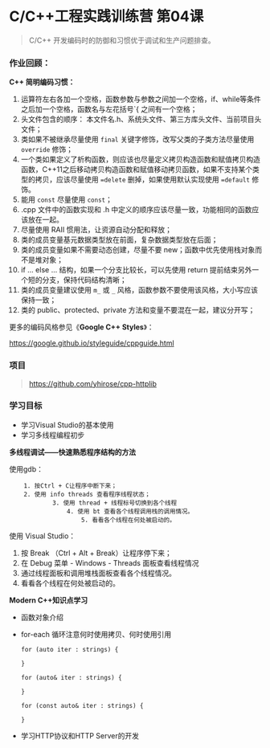 # C/C++工程实践训练营 第04课

> C/C++ 开发编码时的防御和习惯优于调试和生产问题排查。



### 作业回顾：



**C++ 简明编码习惯：**

1. 运算符左右各加一个空格，函数参数与参数之间加一个空格，if、while等条件之后加一个空格，函数名与左花括号`{ 之间有一个空格；
2. 头文件包含的顺序： 本文件名.h、系统头文件、第三方库头文件、当前项目头文件；
3. 类如果不被继承尽量使用 `final` 关键字修饰，改写父类的子类方法尽量使用 `override` 修饰；
4. 一个类如果定义了析构函数，则应该也尽量定义拷贝构造函数和赋值拷贝构造函数，C++11之后移动拷贝构造函数和赋值移动拷贝函数，如果不支持某个类型的拷贝，应该尽量使用 `=delete` 删掉，如果使用默认实现使用 `=default` 修饰。
5. 能用 `const` 尽量使用 `const`；
6. .cpp 文件中的函数实现和 .h 中定义的顺序应该尽量一致，功能相同的函数应该放在一起。
7. 尽量使用 RAII 惯用法，让资源自动分配和释放；
8. 类的成员变量基元数据类型放在前面，复杂数据类型放在后面；
9. 类的成员变量如果不需要动态创建，尽量不要 new；函数中优先使用栈对象而不是堆对象；
10. if ... else ... 结构，如果一个分支比较长，可以先使用 return 提前结束另外一个短的分支，保持代码结构清晰；
11. 类的成员变量建议使用 `m_` 或 `_` 风格，函数参数不要使用该风格，大小写应该保持一致；
12. 类的 public、protected、private 方法和变量不要混在一起，建议分开写；

更多的编码风格参见《**Google C++ Styles**》：

https://google.github.io/styleguide/cppguide.html



### 项目

> https://github.com/yhirose/cpp-httplib





### 学习目标

* 学习Visual Studio的基本使用
* 学习多线程编程初步



**多线程调试——快速熟悉程序结构的方法**



使用gdb：

		1. 按Ctrl + C让程序中断下来；
		2. 使用 info threads 查看程序线程状态；
	    		3. 使用 thread + 线程标号切换到各个线程
	        		4. 使用 bt 查看各个线程调用栈的调用情况。
	            		5. 看看各个线程在何处被启动的。

使用 Visual Studio：

1. 按 Break （Ctrl + Alt + Break）让程序停下来；
2. 在 Debug 菜单 - Windows - Threads 面板查看线程情况
3. 通过线程面板和调用堆栈面板查看各个线程情况。
4. 看看各个线程在何处被启动的。



**Modern C++知识点学习**

* 函数对象介绍

* for-each 循环注意何时使用拷贝、何时使用引用

  ```
  for (auto iter : strings) {
  
  }
  
  for (auto& iter : strings) {
  
  }
  
  for (const auto& iter : strings) {
  
  }
  ```

  



* 学习HTTP协议和HTTP Server的开发